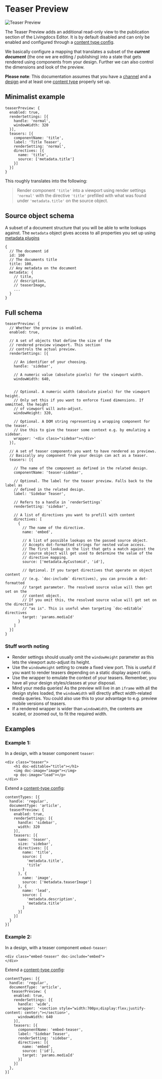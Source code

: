# Teaser Preview

![Teaser Preview](./teaser_preview.gif)

The Teaser Preview adds an additional read-only view to the publication section of the Livingdocs Editor. It is by default disabled and can only be enabled and configured through a [content type config](../project-config/content_types.md). 

We basically configure a mapping that translates a subset of the **_current document_** (the one we are editing / publishing) into a state that gets rendered using components from your design. Further we can also control the dimensions and look of the preview.

**Please note**: This documentation assumes that you have a [channel](../project-config/README.md) and a [design](../common-designs/create_designs.md) and at least one [content type](../project-config/content_types.md) properly set up.


## Minimalist example

```
teaserPreview: {
  enabled: true,
  renderSettings: [{
    handle: 'normal',
    windowWidth: 320
  }],
  teasers: [{
    componentName: 'title',
    label: 'Title Teaser',
    renderSetting: 'normal',
    directives: [{
      name: 'title',
      source: ['metadata.title']
    }]
  }]
}
```

This roughly translates into the following:

> Render component `'title'` into a viewport using render settings `'normal'` with the directive `'title'` prefilled  with what was found under `'metadata.title'` on the source object.


## Source object schema

A subset of a document structure that you will be able to write lookups against. The `metadata` object gives access to all properties you set up using [metadata plugins](./metadata) 

```
{
  // The document id
  id: 100
  // The documents title
  title: 100,
  // Any metadata on the document
  metadata: {
    // title,
    // description,
    // teaserImage,
    ...
  }
}
```

## Full schema

```
teaserPreview: {
  // Whether the preview is enabled.
  enabled: true,  
  
  // A set of objects that define the size of the 
  // rendered preview viewport. This section 
  // controls the actual preview.
  renderSettings: [{

    // An identifier of your choosing.
    handle: 'sidebar',

    // A numeric value (absolute pixels) for the viewport width.
    windowWidth: 640,
    
    
    // Optional. A numeric width (absolute pixels) for the viewport height. 
    // Only set this if you want to enforce fixed dimensions. If ommitted, the height
    // of viewport will auto-adjust.
    windowHeight: 320,

    // Optional. A DOM string representing a wrapping component for the teaser.
    // Use this to give the teaser some context e.g. by emulating a sidebar.
    wrapper: '<div class="sidebar"></div>'
  }],

  // A set of teaser components you want to have rendered as previews.
  // Basically any component from your design can act as a teaser.
  teasers: [{
    
    // The name of the component as defined in the related design.
    componentName: 'teaser-sidebar',
    
    // Optional. The label for the teaser preview. Falls back to the label as
    // defined in the related design.
    label: 'Sidebar Teaser',
    
    // Refers to a handle in `renderSettings`
    renderSetting: 'sidebar',
    
    // A list of directives you want to prefill with content
    directives: [
      {
        // The name of the directive. 
        name: 'embed',

        // A list of possible lookups on the passed source object.
        // Accepts dot-formatted strings for nested value access. 
        // The first lookup in the list that gets a match against the 
        // source object will get used to determine the value of the 
        // directive mapping.
        source: ['metadata.myCustomid', 'id'],
        
        // Optional. If you target directives that operate on object content
        // (e.g. `doc-include` directives), you can provide a dot-formatted
        // target parameter. The resolved source value will then get set on the 
        // content object.
        // If you omit this, the resolved source value will get set on the directive
        // "as is". This is useful when targeting `doc-editable` directives  
        target: 'params.mediaId'
      }
    ]
  }]
}
```

### Stuff worth noting

- Render settings should usually omit the `windowHeight` parameter as this lets the viewport auto-adjust its height. 
- Use the `windowHeight` setting to create a fixed view port. This is useful if you want to render teasers depending on a static display aspect ratio.
- Use the wrapper to emulate the context of your teasers. Remember, you have all your design styles/classes at your disposal.
- Mind your media queries! As the preview will live in an `iframe` with all the design styles loaded, the `windowWidth` will directly affect width-related media queries. You could also use this to your advantage to e.g. preview mobile versions of teasers.
- If a rendered wrapper is wider than `windowWidth`, the contents are scaled, or zoomed out, to fit the required width.    

## Examples

### Example 1:

In a design, with a teaser component `teaser`:
```
<div class="teaser">
    <h1 doc-editable="title"></h1>
    <img doc-image="image"></img>
    <p doc-image="lead"></p>
</div>
```

Extend a [content-type config](../project-config/content_types.md): 

```
contentTypes: [{
  handle: 'regular',
  documentType: 'article',
  teaserPreview: {
    enabled: true,
    renderSettings: [{
      handle: 'sidebar',
      width: 320
    }],
    teasers: [{
      name: 'teaser',
      size: 'sidebar',
      directives: [{
        name: 'title',
        source: [
          'metadata.title',
          'title'
        ]
      }, {
        name: 'image',
        source: ['metadata.teaserImage']
      }, {
        name: 'lead',
        source: [
          'metadata.description',
          'metadata.title'
        ]
      }]
    }]
  }
}]
```   

### Example 2:

In a design, with a teaser component `embed-teaser`:
```
<div class="embed-teaser" doc-include="embed">
</div>
```

Extend a [content-type config](../project-config/content_types.md): 

```
contentTypes: [{
  handle: 'regular',
  documentType: 'article',
   teaserPreview: {
    enabled: true,
    renderSettings: [{
      handle: 'wide',
      wrapper: '<section style="width:700px;display:flex;justify-content: center;"></section>',
      windowWidth: 640
    }],
    teasers: [{
      componentName: 'embed-teaser',
      label: 'Sidebar Teaser',
      renderSetting: 'sidebar',
      directives: [{
        name: 'embed',
        source: ['id'],
        target: 'params.mediaId'
      }]
    }]
  },
}]
```
